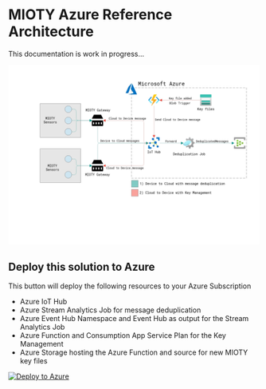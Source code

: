 # MIOTY Azure Reference Architecture

This documentation is work in progress...

![azure-mioty-reference](azure-mioty-reference.png)

## Deploy this solution to Azure

This button will deploy the following resources to your Azure Subscription

* Azure IoT Hub
* Azure Stream Analytics Job for message deduplication
* Azure Event Hub Namespace and Event Hub as output for the Stream Analytics Job
* Azure Function and Consumption App Service Plan for the Key Management
* Azure Storage hosting the Azure Function and source for new MIOTY key files

[![Deploy to Azure](https://aka.ms/deploytoazurebutton)](https://portal.azure.com/#create/Microsoft.Template/uri/https%3A%2F%2Fraw.githubusercontent.com%2FTorbenWerner-MSFT%2Fmioty-sample%2Fdevelop%2Fazuredeploy.json)